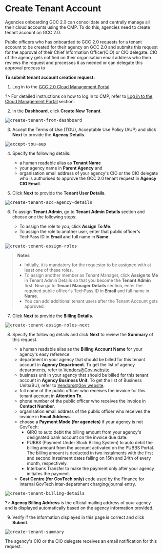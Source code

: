 # Create Tenant Account

Agencies onboarding GCC 2.0 can consolidate and centrally manage all their cloud accounts using the CMP. To do this, agencies need to create tenant account on GCC 2.0.

Public officers who has onboarded to GCC 2.0 requests for a tenant account to be created for their agency on GCC 2.0 and submits this request for the approval of their Chief Information Officer(CIO) or CIO delegate. CIO of the agency gets notified on their organisation email address who then reviews the request and processes it as needed or can delegate this approval process to

**To submit tenant account creation request:**

1. Log in to the [GCC 2.0 Cloud Management Portal](https://cmp.gcc.gov.sg)

?> For detailed instructions on how to log in to CMP, refer to [Log in to the Cloud Management Portal](log-in-to-cmp) section.

2. In the **Dashboard**, click **Create New Tenant**.

<kbd>![create-tenant-from-dashboard](images/create-tenant-from-dashboard.png)</kbd>

3. Accept the Terms of Use (TOU), Acceptable Use Policy (AUP) and click **Next** to provide the **Agency Details**.

<kbd>![accept-tou-aup](images/accept-tou-aup.png)</kbd>

4. Specify the following details:

    - a human readable alias as **Tenant Name**
    - your agency name in **Parent Agency** and
    - organisation email address of your agency's CIO or the CIO delegate who is authorised to approve the GCC 2.0 tenant request in **Agency CIO Email**.

5. Click **Next** to provide the **Tenant User Details**.

<kbd>![create-tenant-acc-agency-details](images/create-tenant-acc-agency-details.png)</kbd>

6. To assign **Tenant Admin**, go to **Tenant Admin Details** section and choose one the following steps:

      - To assign the role to you, click **Assign To Me**.
      - To assign the role to another user, enter that public officer's TechPass ID in **Email** and full name in **Name**.

<kbd>![create-tenant-assign-roles](images/create-tenant-assign-roles.png)</kbd>

> **Notes**
>- Initially, it is mandatory for the requestor to be assigned with at least one of these roles.
>- To assign another member as Tenant Manager, click **Assign to Me** in Tenant Admin Details so that you become the **Tenant Admin** first. Now go to **Tenant Manager Details** section, enter the required public officer's TechPass ID in **Email** and full name in **Name**.
>- You can add additional tenant users after the Tenant Account gets approved.

7. Click **Next** to provide the **Billing Details**.

<kbd>![create-tenant-assign-roles-next](images/create-tenant-assign-roles-next.png)</kbd>

8. Specify the following details and click **Next** to review the **Summary** of this request.

    - a human readable alias as the **Billing Account Name** for your agency's easy reference.
    - department in your agency that should be billed for this tenant account in **Agency Department**. To get the list of agency departments, refer to [Vendors@Gov website](https://www.vendors.gov.sg/UsefulReferences/MinStatuaryBoards.aspx).
    - business unit in your agency that should be billed for this tenant account in **Agency Business Unit**. To get the list of Business Units(BU), refer to [Vendors@Gov website](https://www.vendors.gov.sg/UsefulReferences/MinStatuaryBoards.aspx).
    - full name of the public officer who receives the invoice for this tenant account in **Attention To**.
    - phone number of the public officer who receives the invoice in **Contact Number**.
    - organisation email address of the public officer who receives the invoice in **Email Address**.
    - choose a **Payment Mode (for agencies)** if your agency is not GovTech:
        * GIRO to auto debit the billing amount from your agency's designated bank account on the invoice due date.
        * PUBBS (Payment Under Block Billing System) to auto debit the billing amount from the account activated on the PUBBS Portal. The billing amount is deducted in two instalments with the first and second instalment dates falling on 15th and 24th of every month, respectively.
        * Interbank Transfer to make the payment only after your agency initiates the payment.
    - **Cost Centre (for GovTech only)** code used by the Finance for internal GovTech inter-department charging/journal entry.

<kbd>![create-tenant-billing-details](images/create-tenant-billing-details.png)</kbd>

?> **Agency Billing Address** is the official mailing address of your agency and is displayed automatically based on the agency information provided.

9. Verify if the information displayed in this page is correct and click **Submit**.

<kbd>![create-tenant-summary](images/create-tenant-summary.png)</kbd>

The agency's CIO or the CIO delegate receives an email notification for this request.

